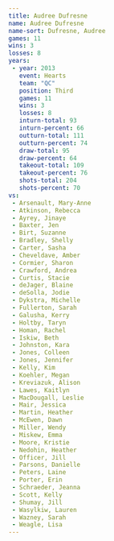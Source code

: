 ```yaml
---
title: Audree Dufresne
name: Audree Dufresne
name-sort: Dufresne, Audree
games: 11
wins: 3
losses: 8
years:
 - year: 2013
   event: Hearts
   team: "QC"
   position: Third
   games: 11
   wins: 3
   losses: 8
   inturn-total: 93
   inturn-percent: 66
   outturn-total: 111
   outturn-percent: 74
   draw-total: 95
   draw-percent: 64
   takeout-total: 109
   takeout-percent: 76
   shots-total: 204
   shots-percent: 70
vs:
 - Arsenault, Mary-Anne
 - Atkinson, Rebecca
 - Ayrey, Jinaye
 - Baxter, Jen
 - Birt, Suzanne
 - Bradley, Shelly
 - Carter, Sasha
 - Cheveldave, Amber
 - Cormier, Sharon
 - Crawford, Andrea
 - Curtis, Stacie
 - deJager, Blaine
 - deSolla, Jodie
 - Dykstra, Michelle
 - Fullerton, Sarah
 - Galusha, Kerry
 - Holtby, Taryn
 - Homan, Rachel
 - Iskiw, Beth
 - Johnston, Kara
 - Jones, Colleen
 - Jones, Jennifer
 - Kelly, Kim
 - Koehler, Megan
 - Kreviazuk, Alison
 - Lawes, Kaitlyn
 - MacDougall, Leslie
 - Mair, Jessica
 - Martin, Heather
 - McEwen, Dawn
 - Miller, Wendy
 - Miskew, Emma
 - Moore, Kristie
 - Nedohin, Heather
 - Officer, Jill
 - Parsons, Danielle
 - Peters, Laine
 - Porter, Erin
 - Schraeder, Jeanna
 - Scott, Kelly
 - Shumay, Jill
 - Wasylkiw, Lauren
 - Wazney, Sarah
 - Weagle, Lisa
---
```

